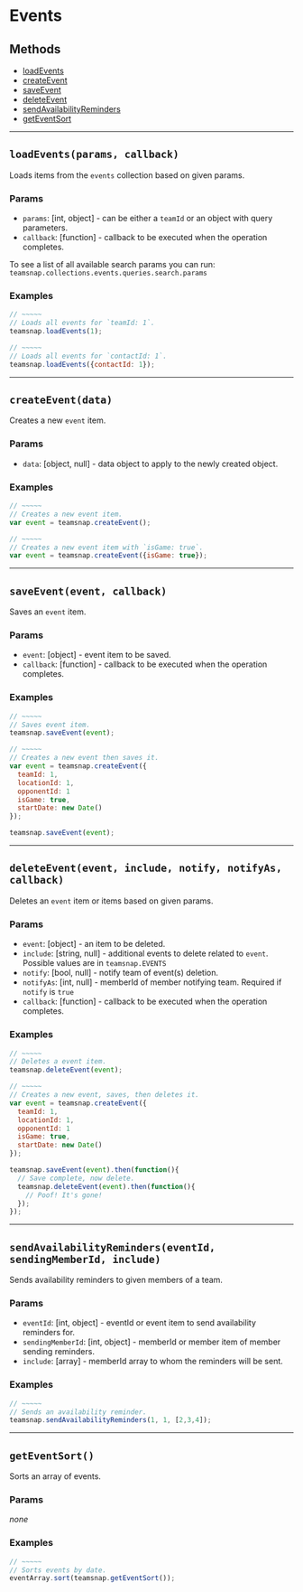 # Events

## Methods

- [loadEvents](#loadEvents)
- [createEvent](#createEvent)
- [saveEvent](#saveEvent)
- [deleteEvent](#deleteEvent)
- [sendAvailabilityReminders](#sendAvailabilityReminders)
- [getEventSort](#getEventSort)


---
<a id="loadEvents"></a>
## `loadEvents(params, callback)`
Loads items from the `events` collection based on given params.

### Params
* `params`: [int, object] - can be either a `teamId` or an object with query parameters.
* `callback`: [function] - callback to be executed when the operation completes.

To see a list of all available search params you can run:
`teamsnap.collections.events.queries.search.params`

### Examples
```javascript
// ~~~~~
// Loads all events for `teamId: 1`.
teamsnap.loadEvents(1);

// ~~~~~
// Loads all events for `contactId: 1`.
teamsnap.loadEvents({contactId: 1});
```


---


<a id="createEvent"></a>
## `createEvent(data)`
Creates a new `event` item.

### Params
* `data`: [object, null] - data object to apply to the newly created object.

### Examples
```javascript
// ~~~~~
// Creates a new event item.
var event = teamsnap.createEvent();

// ~~~~~
// Creates a new event item with `isGame: true`.
var event = teamsnap.createEvent({isGame: true});
```


---


<a id="saveEvent"></a>
## `saveEvent(event, callback)`
Saves an `event` item.

### Params
* `event`: [object] - event item to be saved.
* `callback`: [function] - callback to be executed when the operation completes.

### Examples
```javascript
// ~~~~~
// Saves event item.
teamsnap.saveEvent(event);

// ~~~~~
// Creates a new event then saves it.
var event = teamsnap.createEvent({
  teamId: 1,
  locationId: 1,
  opponentId: 1
  isGame: true,
  startDate: new Date()
});

teamsnap.saveEvent(event);
```


---


<a id="deleteEvent"></a>
## `deleteEvent(event, include, notify, notifyAs, callback)`
Deletes an `event` item or items based on given params.

### Params
* `event`: [object] - an item to be deleted.
* `include`: [string, null] - additional events to delete related to `event`. Possible values are in `teamsnap.EVENTS`
* `notify`: [bool, null] - notify team of event(s) deletion.
* `notifyAs`: [int, null] - memberId of member notifying team. Required if `notify` is `true`
* `callback`: [function] - callback to be executed when the operation completes.

### Examples
```javascript
// ~~~~~
// Deletes a event item.
teamsnap.deleteEvent(event);

// ~~~~~
// Creates a new event, saves, then deletes it.
var event = teamsnap.createEvent({
  teamId: 1,
  locationId: 1,
  opponentId: 1
  isGame: true,
  startDate: new Date()
});

teamsnap.saveEvent(event).then(function(){
  // Save complete, now delete.
  teamsnap.deleteEvent(event).then(function(){
    // Poof! It's gone!
  });
});
```


---


<a id="sendAvailabilityReminders"></a>
## `sendAvailabilityReminders(eventId, sendingMemberId, include)`
Sends availability reminders to given members of a team.

### Params
* `eventId`: [int, object] - eventId or event item to send availability reminders for.
* `sendingMemberId`: [int, object] - memberId or member item of member sending reminders.
* `include`: [array] - memberId array to whom the reminders will be sent.

### Examples
```javascript
// ~~~~~
// Sends an availability reminder.
teamsnap.sendAvailabilityReminders(1, 1, [2,3,4]);
```


---


<a id="getEventSort"></a>
## `getEventSort()`
Sorts an array of events.

### Params
_none_

### Examples
```javascript
// ~~~~~
// Sorts events by date.
eventArray.sort(teamsnap.getEventSort());

```
